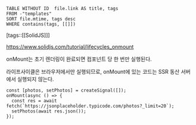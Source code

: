 <!--Basic Template V0.0.2 Start -->
```dataview
TABLE WITHOUT ID  file.link AS title, tags
FROM -"templates"
SORT file.mtime, tags desc
WHERE contains(tags, [[]])
```
<!--Basic Template V0.0.2 End -->
[tags::[[SolidJS]]]

https://www.solidjs.com/tutorial/lifecycles_onmount

onMount는 초기 렌더링이 완료되면 컴포넌트 당 한 번만 실행된다.

라이프사이클은 브라우저에서만 실행되므로, onMount에 있는 코드는 SSR 동산 서버에서 실행되지 않는다.

```tsx
const [photos, setPhotos] = createSignal([]);
onMount(async () => {
  const res = await fetch(`https://jsonplaceholder.typicode.com/photos?_limit=20`);
  setPhotos(await res.json());
});
```
